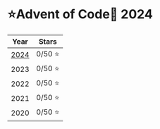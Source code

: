 # ⭐Advent of Code🎄 2024

|                 Year                 |  Stars  |
| :----------------------------------: | :-----: |
| [2024](/src/advent_of_code/aoc2024/) | 0/50 ⭐ |
|                 2023                 | 0/50 ⭐ |
|                 2022                 | 0/50 ⭐ |
|                 2021                 | 0/50 ⭐ |
|                 2020                 | 0/50 ⭐ |
